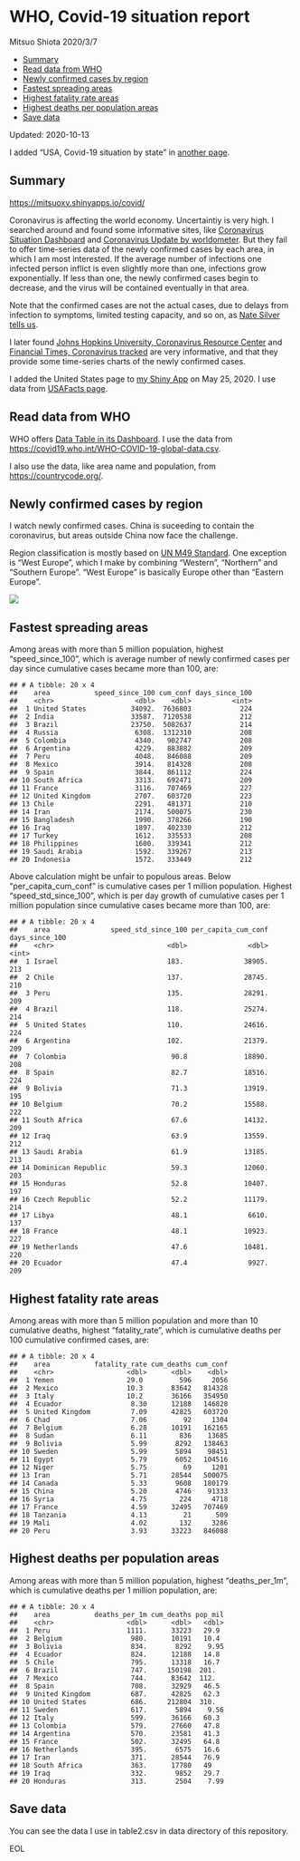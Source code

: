 WHO, Covid-19 situation report
================
Mitsuo Shiota
2020/3/7

  - [Summary](#summary)
  - [Read data from WHO](#read-data-from-who)
  - [Newly confirmed cases by region](#newly-confirmed-cases-by-region)
  - [Fastest spreading areas](#fastest-spreading-areas)
  - [Highest fatality rate areas](#highest-fatality-rate-areas)
  - [Highest deaths per population
    areas](#highest-deaths-per-population-areas)
  - [Save data](#save-data)

Updated: 2020-10-13

I added “USA, Covid-19 situation by state” in [another page](USA.md).

## Summary

<https://mitsuoxv.shinyapps.io/covid/>

Coronavirus is affecting the world economy. Uncertaintiy is very high. I
searched around and found some informative sites, like [Coronavirus
Situation
Dashboard](https://who.maps.arcgis.com/apps/opsdashboard/index.html#/c88e37cfc43b4ed3baf977d77e4a0667)
and [Coronavirus Update by
worldometer](https://www.worldometers.info/coronavirus/). But they fail
to offer time-series data of the newly confirmed cases by each area, in
which I am most interested. If the average number of infections one
infected person inflict is even slightly more than one, infections grow
exponentially. If less than one, the newly confirmed cases begin to
decrease, and the virus will be contained eventually in that area.

Note that the confirmed cases are not the actual cases, due to delays
from infection to symptoms, limited testing capacity, and so on, as
[Nate Silver tells
us](https://fivethirtyeight.com/features/coronavirus-case-counts-are-meaningless/).

I later found [Johns Hopkins University, Coronavirus Resource
Center](https://coronavirus.jhu.edu/) and [Financial Times, Coronavirus
tracked](https://www.ft.com/content/a26fbf7e-48f8-11ea-aeb3-955839e06441)
are very informative, and that they provide some time-series charts of
the newly confirmed cases.

I added the United States page to [my Shiny
App](https://mitsuoxv.shinyapps.io/covid/) on May 25, 2020. I use data
from [USAFacts
page](https://usafacts.org/visualizations/coronavirus-covid-19-spread-map/).

## Read data from WHO

WHO offers [Data Table in its Dashboard](https://covid19.who.int/table).
I use the data from
<https://covid19.who.int/WHO-COVID-19-global-data.csv>.

I also use the data, like area name and population, from
<https://countrycode.org/>.

## Newly confirmed cases by region

I watch newly confirmed cases. China is suceeding to contain the
coronavirus, but areas outside China now face the challenge.

Region classification is mostly based on [UN M49
Standard](https://unstats.un.org/unsd/methodology/m49/). One exception
is “West Europe”, which I make by combining “Western”, “Northern” and
“Southern Europe”. “West Europe” is basically Europe other than
“Eastern Europe”.

![](README_files/figure-gfm/chart-1.png)<!-- -->

## Fastest spreading areas

Among areas with more than 5 million population, highest
“speed\_since\_100”, which is average number of newly confirmed cases
per day since cumulative cases became more than 100, are:

    ## # A tibble: 20 x 4
    ##    area           speed_since_100 cum_conf days_since_100
    ##    <chr>                    <dbl>    <dbl>          <int>
    ##  1 United States           34092.  7636803            224
    ##  2 India                   33587.  7120538            212
    ##  3 Brazil                  23750.  5082637            214
    ##  4 Russia                   6308.  1312310            208
    ##  5 Colombia                 4340.   902747            208
    ##  6 Argentina                4229.   883882            209
    ##  7 Peru                     4048.   846088            209
    ##  8 Mexico                   3914.   814328            208
    ##  9 Spain                    3844.   861112            224
    ## 10 South Africa             3313.   692471            209
    ## 11 France                   3116.   707469            227
    ## 12 United Kingdom           2707.   603720            223
    ## 13 Chile                    2291.   481371            210
    ## 14 Iran                     2174.   500075            230
    ## 15 Bangladesh               1990.   378266            190
    ## 16 Iraq                     1897.   402330            212
    ## 17 Turkey                   1612.   335533            208
    ## 18 Philippines              1600.   339341            212
    ## 19 Saudi Arabia             1592.   339267            213
    ## 20 Indonesia                1572.   333449            212

Above calculation might be unfair to populous areas. Below
“per\_capita\_cum\_conf” is cumulative cases per 1 million population.
Highest “speed\_std\_since\_100”, which is per day growth of cumulative
cases per 1 million population since cumulative cases became more than
100, are:

    ## # A tibble: 20 x 4
    ##    area               speed_std_since_100 per_capita_cum_conf days_since_100
    ##    <chr>                            <dbl>               <dbl>          <int>
    ##  1 Israel                           183.               38905.            213
    ##  2 Chile                            137.               28745.            210
    ##  3 Peru                             135.               28291.            209
    ##  4 Brazil                           118.               25274.            214
    ##  5 United States                    110.               24616.            224
    ##  6 Argentina                        102.               21379.            209
    ##  7 Colombia                          90.8              18890.            208
    ##  8 Spain                             82.7              18516.            224
    ##  9 Bolivia                           71.3              13919.            195
    ## 10 Belgium                           70.2              15588.            222
    ## 11 South Africa                      67.6              14132.            209
    ## 12 Iraq                              63.9              13559.            212
    ## 13 Saudi Arabia                      61.9              13185.            213
    ## 14 Dominican Republic                59.3              12060.            203
    ## 15 Honduras                          52.8              10407.            197
    ## 16 Czech Republic                    52.2              11179.            214
    ## 17 Libya                             48.1               6610.            137
    ## 18 France                            48.1              10923.            227
    ## 19 Netherlands                       47.6              10481.            220
    ## 20 Ecuador                           47.4               9927.            209

## Highest fatality rate areas

Among areas with more than 5 million population and more than 10
cumulative deaths, highest “fatality\_rate”, which is cumulative deaths
per 100 cumulative confirmed cases, are:

    ## # A tibble: 20 x 4
    ##    area           fatality_rate cum_deaths cum_conf
    ##    <chr>                  <dbl>      <dbl>    <dbl>
    ##  1 Yemen                  29.0         596     2056
    ##  2 Mexico                 10.3       83642   814328
    ##  3 Italy                  10.2       36166   354950
    ##  4 Ecuador                 8.30      12188   146828
    ##  5 United Kingdom          7.09      42825   603720
    ##  6 Chad                    7.06         92     1304
    ##  7 Belgium                 6.28      10191   162165
    ##  8 Sudan                   6.11        836    13685
    ##  9 Bolivia                 5.99       8292   138463
    ## 10 Sweden                  5.99       5894    98451
    ## 11 Egypt                   5.79       6052   104516
    ## 12 Niger                   5.75         69     1201
    ## 13 Iran                    5.71      28544   500075
    ## 14 Canada                  5.33       9608   180179
    ## 15 China                   5.20       4746    91333
    ## 16 Syria                   4.75        224     4718
    ## 17 France                  4.59      32495   707469
    ## 18 Tanzania                4.13         21      509
    ## 19 Mali                    4.02        132     3286
    ## 20 Peru                    3.93      33223   846088

## Highest deaths per population areas

Among areas with more than 5 million population, highest
“deaths\_per\_1m”, which is cumulative deaths per 1 million
population, are:

    ## # A tibble: 20 x 4
    ##    area           deaths_per_1m cum_deaths pop_mil
    ##    <chr>                  <dbl>      <dbl>   <dbl>
    ##  1 Peru                   1111.      33223   29.9 
    ##  2 Belgium                 980.      10191   10.4 
    ##  3 Bolivia                 834.       8292    9.95
    ##  4 Ecuador                 824.      12188   14.8 
    ##  5 Chile                   795.      13318   16.7 
    ##  6 Brazil                  747.     150198  201.  
    ##  7 Mexico                  744.      83642  112.  
    ##  8 Spain                   708.      32929   46.5 
    ##  9 United Kingdom          687.      42825   62.3 
    ## 10 United States           686.     212804  310.  
    ## 11 Sweden                  617.       5894    9.56
    ## 12 Italy                   599.      36166   60.3 
    ## 13 Colombia                579.      27660   47.8 
    ## 14 Argentina               570.      23581   41.3 
    ## 15 France                  502.      32495   64.8 
    ## 16 Netherlands             395.       6575   16.6 
    ## 17 Iran                    371.      28544   76.9 
    ## 18 South Africa            363.      17780   49   
    ## 19 Iraq                    332.       9852   29.7 
    ## 20 Honduras                313.       2504    7.99

## Save data

You can see the data I use in table2.csv in data directory of this
repository.

EOL
